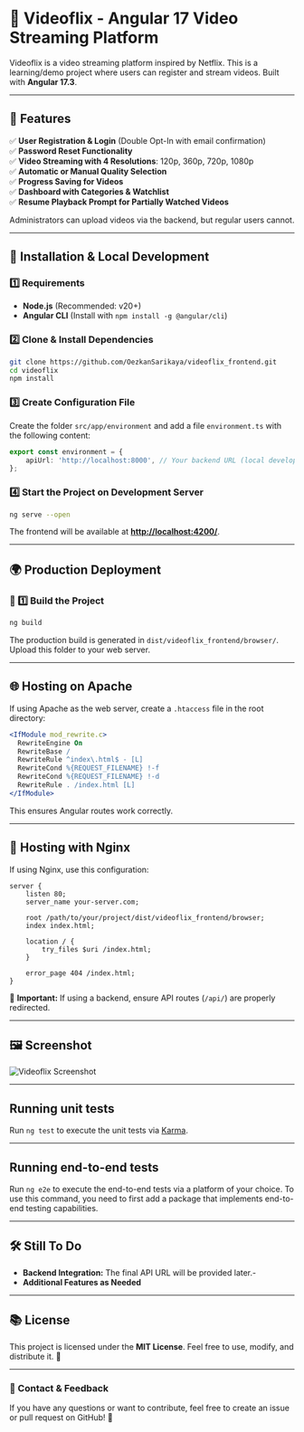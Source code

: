 
# 🎥 Videoflix - Angular 17 Video Streaming Platform

Videoflix is a video streaming platform inspired by Netflix. This is a learning/demo project where users can register and stream videos. Built with **Angular 17.3**.

---

## 📌 Features

✅ **User Registration & Login** (Double Opt-In with email confirmation)\
✅ **Password Reset Functionality**\
✅ **Video Streaming with 4 Resolutions**: 120p, 360p, 720p, 1080p\
✅ **Automatic or Manual Quality Selection**\
✅ **Progress Saving for Videos**\
✅ **Dashboard with Categories & Watchlist**\
✅ **Resume Playback Prompt for Partially Watched Videos**

Administrators can upload videos via the backend, but regular users cannot.

---

## 🚀 Installation & Local Development

### 1️⃣ Requirements

- **Node.js** (Recommended: v20+)
- **Angular CLI** (Install with `npm install -g @angular/cli`)

### 2️⃣ Clone & Install Dependencies

```bash
git clone https://github.com/OezkanSarikaya/videoflix_frontend.git
cd videoflix
npm install
```

### 3️⃣ Create Configuration File

Create the folder `src/app/environment` and add a file `environment.ts` with the following content: 

```typescript
export const environment = { 
    apiUrl: 'http://localhost:8000', // Your backend URL (local development)
};
```

### 4️⃣ Start the Project on Development Server

```bash
ng serve --open
```

The frontend will be available at [**http://localhost:4200/**](http://localhost:4200/).

---

## 🌍 Production Deployment

### 🔧 1️⃣ Build the Project

```bash
ng build
```

The production build is generated in `dist/videoflix_frontend/browser/`. Upload this folder to your web server.

---

## 🌐 Hosting on Apache

If using Apache as the web server, create a `.htaccess` file in the root directory:

```apache
<IfModule mod_rewrite.c>
  RewriteEngine On
  RewriteBase /
  RewriteRule ^index\.html$ - [L]
  RewriteCond %{REQUEST_FILENAME} !-f
  RewriteCond %{REQUEST_FILENAME} !-d
  RewriteRule . /index.html [L]
</IfModule>
```

This ensures Angular routes work correctly.

---

## 🚀 Hosting with Nginx

If using Nginx, use this configuration:

```nginx
server {
    listen 80;
    server_name your-server.com;

    root /path/to/your/project/dist/videoflix_frontend/browser;
    index index.html;

    location / {
        try_files $uri /index.html;
    }

    error_page 404 /index.html;
}
```

🚨 **Important:** If using a backend, ensure API routes (`/api/`) are properly redirected.

---

## 🖼️ Screenshot

![Videoflix Screenshot](https://oezkan-sarikaya.de/assets/img/projectimages/videoflix.png)

---

## Running unit tests

Run `ng test` to execute the unit tests via [Karma](https://karma-runner.github.io).

---

## Running end-to-end tests

Run `ng e2e` to execute the end-to-end tests via a platform of your choice. To use this command, you need to first add a package that implements end-to-end testing capabilities.

---


## 🛠 Still To Do

- **Backend Integration:** The final API URL will be provided later.-
- **Additional Features as Needed**

---

## 📚 License

This project is licensed under the **MIT License**. Feel free to use, modify, and distribute it. 🎉

---

### 📩 Contact & Feedback

If you have any questions or want to contribute, feel free to create an issue or pull request on GitHub! 🚀


